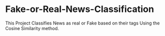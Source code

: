 # Fake-or-Real-News-Classification
This Project Classifies News as real or Fake based on their tags Using the Cosine Similarity method.
